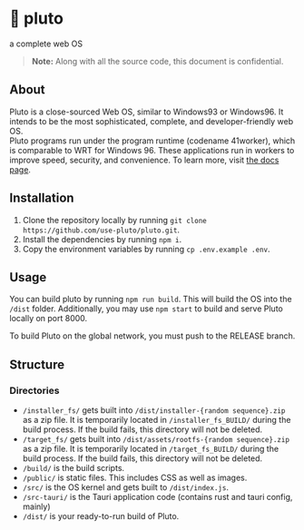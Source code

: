 # 🌌 pluto
a complete web OS
> **Note:** Along with all the source code, this document is confidential.
## About
Pluto is a close-sourced Web OS, similar to Windows93 or Windows96. It intends to be the most sophisticated, complete, and developer-friendly web OS.  
Pluto programs run under the program runtime (codename 41worker), which is comparable to WRT for Windows 96. These applications run in workers to improve speed, security, and convenience. To learn more, visit [the docs page](https://developer.pluto.stretch.wtf/learn/api/41worker).
## Installation
1. Clone the repository locally by running `git clone https://github.com/use-pluto/pluto.git`.
2. Install the dependencies by running `npm i`.
3. Copy the environment variables by running `cp .env.example .env`.
## Usage
You can build pluto by running `npm run build`.
This will build the OS into the `/dist` folder.
Additionally, you may use `npm start` to build and serve Pluto locally on port 8000.  

To build Pluto on the global network, you must push to the RELEASE branch.
## Structure
### Directories
* `/installer_fs/` gets built into `/dist/installer-{random sequence}.zip` as a zip file. It is temporarily located in `/installer_fs_BUILD/` during the build process. If the build fails, this directory will not be deleted.
* `/target_fs/` gets built into `/dist/assets/rootfs-{random sequence}.zip` as a zip file. It is temporarily located in `/target_fs_BUILD/` during the build process. If the build fails, this directory will not be deleted.
* `/build/` is the build scripts.  
* `/public/` is static files. This includes CSS as well as images.  
* `/src/` is the OS kernel and gets built to `/dist/index.js`.  
* `/src-tauri/` is the Tauri application code (contains rust and tauri config, mainly)  
* `/dist/` is your ready-to-run build of Pluto.  